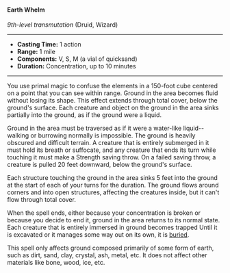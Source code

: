 #### Earth Whelm
*9th-level transmutation* (Druid, Wizard)
___
- **Casting Time:** 1 action 
- **Range:** 1 mile 
- **Components:** V, S, M (a vial of quicksand) 
- **Duration:** Concentration, up to 10 minutes 
---
You use primal magic to confuse the elements in a 150-foot cube centered on a point that you can see within range. Ground in the area becomes fluid without losing its shape. This effect extends through total cover, below the ground's surface. Each creature and object on the ground in the area sinks partially into the ground, as if the ground were a liquid.

Ground in the area must be traversed as if it were a water-like liquid--walking or burrowing normally is impossible. The ground is heavily obscured and difficult terrain. A creature that is entirely submerged in it must hold its breath or suffocate, and any creature that ends its turn while touching it must make a Strength saving throw. On a failed saving throw, a creature is pulled 20 feet downward, below the ground's surface. 

Each structure touching the ground in the area sinks 5 feet into the ground at the start of each of your turns for the duration. The ground flows around corners and into open structures, affecting the creatures inside, but it can't flow through total cover. 

When the spell ends, either because your concent­ration is broken or because you decide to end it, ground in the area returns to its normal state. Each creature that is entirely immersed in ground becomes trapped Until it is excavated or it manages some way out on its own, it is [buried](../Conditions/Buried.md). 

This spell only affects ground composed primarily of some form of earth, such as dirt, sand, clay, crystal, ash, metal, etc. It does not affect other materials like bone, wood, ice, etc. 
